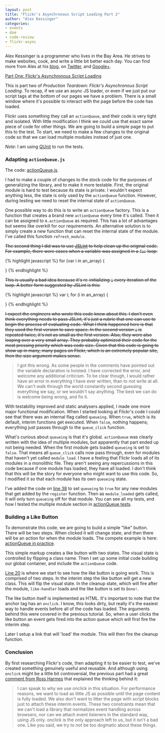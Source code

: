```yaml
---
layout: post
title: "Flickr's Asynchronous Script Loading Part 2"
author: "Alex Kessinger"
categories: 
- events
- dom
- code-review
- flickr-async
---
```


<div class="box">
Alex Kessinger is a programmer who lives in the Bay Area. He strives to make websites, cook, and write a little bit better each day. You can find more from Alex at his <a href="http://alexkessinger.net/">blog</a>, on <a href="http://twitter.com/voidfiles">Twitter</a>, and <a href="https://plus.google.com/108319722006237870403/posts">Google+</a>. 
</div>

[Part One: Flickr's Asynchronous Script Loading](http://dailyjs.com/2011/11/28/flickr-async/)

This is part two of _Production Teardown: Flickr's Asynchronous Script Loading_. To recap, if we use an async JS loader, or even if we just put our script tags at the bottom of our pages we have a problem. There is a small window where it's possible to interact with the page before the code has loaded.

Flickr uses something they call an `actionQueue`, and their code is very tight and isolated. With little modification I think we could use that exact same piece of code for other things. We are going to build a simple page to put this to the test. To start, we need to make a few changes to the original code so that we can load multiple modules instead of just one.

*Note*: I am using [QUnit](http://docs.jquery.com/QUnit) to run the tests.

### Adapting `actionQueue.js`

The code: [actionQueue.js](https://gist.github.com/1398040).

I had to make a couple of changes to the stock code for the purposes of generalizing the library, and to make it more testable. First, the original module is hard to test because its state is private. I wouldn't expect anything less, the state is only used by the `actionQueue` function. However, during testing we need to reset the internal state of `actionQueue`.

One possible way to do this is to write an `actionQueue` factory. This is a function that creates a brand new `actionQueue` every time it's called. Then it can be assigned to `A.actionQueue` as required. This has a lot of advantages but seems like overkill for our requirements. An alternative solution is to simply create a new function that can reset the internal state of the module. I've called this function `refresh_module`.

<del>The second thing I did was to use [JSLint](http://www.jslint.com/) to help clean up the original code. For example, there were cases when a variable was assigned in a `for` loop:</del>

{% highlight javascript %}
for (var i in an_array) {

}
{% endhighlight %}

<del>This is usually a bad idea because it's re-initializing `i` every iteration of the loop. A better form suggested by JSLint is this:</del>

{% highlight javascript %}
var i;
for (i in an_array) {

}
{% endhighlight %}

<del>I expect the engineers who wrote this code knew about this. I don't even think everything needs to pass JSLint, it's just a rubric that one can use to begin the process of evaluating code. What I think happened here is that they used the first version to save space. In the second version `i` is repeated twice, it's not as small as the first version. Also, they were also looping over a very small array. They probably optimized their code for the most pressing priority which was code size. Given that this code is going to show up in many, many pages on Flickr, which is an extremely popular site, then the size argument makes sense.
</del>

> I got this wrong. As some people in the comments have pointed out the variable declaration is hoisted. I have corrected the error, and welcome any additional criticism. To be clear though, I would rather have an error in everything I have ever written, than to not write at all. We can't walk through the world constantly second guessing everything we say, or we wouldn't say anything. The best we can do is welcome being wrong, and fix it.

With testability improved and static analysers applied, I made one more major functional modification. When I started looking at Flickr's code I could see that there was an internal flag called `queueing`. When `true`, which is its default, interim functions get executed. When `false`, nothing happens; everything just passes through to the `queue_click` function. 

What's curious about `queueing` is that it's global. `actionQueue` was clearly written with the idea of multiple modules, but apparently that part ended up not being needed. When the first module gets loaded `queueing` is set to `false`. That means all `queue_click` calls now pass through, even for modules that haven't yet called `module_load`. I have a feeling that Flickr loads all of its modules in a monolithic file. They aren't seeing any repercussions in this code because if one module has loaded, they have all loaded. I don't think that this will be the story for everyone who might want to use this code. So, I modified it so that each module has its own `queueing` state.

I've added the code on [line 38](https://gist.github.com/1398040#L38) to set `queueing` to `true` for any new modules that get added by the `register` function. Then as `module_loaded` gets called, it will only turn `queueing` off for that module. You can see all my tests, and how I tested the multiple module section in [actionQueue tests](https://gist.github.com/1456038).

### Building a Like Button

To demonstrate this code, we are going to build a simple "like" button. There will be two steps. When clicked it will change state, and then there will be an action for when the module loads.  The compete example is here: [actionQueue in practice](https://gist.github.com/1456035).

This simple markup creates a like button with two states. The visual state is controlled by flipping a class name. Then I set up some initial code building our global container, and include the `actionQueue` code.

[Line 20](https://gist.github.com/1456035#L20) is where we start to see how the like button is going work. This is comprised of two steps.  In the interim step the like button will get a new class. This will flip the visual state. In the cleanup state, which will fire after the module, `like-handler` loads and the like button is set to `Done!`.

The like button itself is implemented as HTML.  It's important to note that the anchor tag has an `onclick`. I know, this looks dirty, but really it's the easiest way to handle events before all of the code has loaded. The arguments behind this were covered in the previous tutorial.  So, when a user clicks the like button an event gets fired into the action queue which will first fire the interim step.

Later I setup a link that will 'load' the module. This will then fire the cleanup function.

### Conclusion

By first researching Flickr's code, then adapting it to be easier to test, we've created something genuinely useful and reusable.  And although using <code>onclick</code> might be a little bit controversial, the previous part had a great [comment from Ross Harmes](http://dailyjs.com/2011/11/28/flickr-async/#comment-375246751) that explained the thinking behind it:

> I can speak to why we use onclick in this situation. For performance reasons, we want to load as little JS as possible until the page content is fully loaded.
> We also don't want to litter the page with script blocks just to attach these interim events. These two constraints mean that we can't load a library that
> normalizes event handling across browsers, nor can we attach event listeners in the standard way, using JS only.
> onclick is the only approach left to us, but it isn't a bad one. Like you said, we try to not be too dogmatic about these things.

